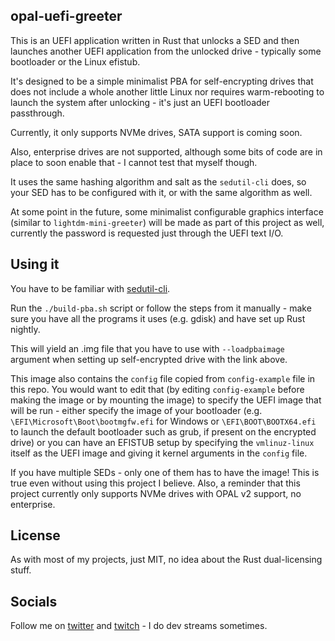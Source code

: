 opal-uefi-greeter
-

This is an UEFI application written in Rust that unlocks a SED and then launches
another UEFI application from the unlocked drive - typically some bootloader or the Linux efistub.

It's designed to be a simple minimalist PBA for self-encrypting drives that does not
include a whole another little Linux nor requires warm-rebooting to launch the system
after unlocking - it's just an UEFI bootloader passthrough.

Currently, it only supports NVMe drives, SATA support is coming soon.

Also, enterprise drives are not supported, although some bits of code are in place
to soon enable that - I cannot test that myself though.

It uses the same hashing algorithm and salt as the `sedutil-cli` does, so your SED
has to be configured with it, or with the same algorithm as well.

At some point in the future, some minimalist configurable graphics interface (similar to
`lightdm-mini-greeter`) will be made as part of this project as well, currently the password
is requested just through the UEFI text I/O.

## Using it
You have to be familiar with [sedutil-cli](https://github.com/Drive-Trust-Alliance/sedutil/wiki/Encrypting-your-drive).

Run the `./build-pba.sh` script or follow the steps from it manually - make sure
you have all the programs it uses (e.g. gdisk) and have set up Rust nightly.

This will yield an .img file that you have to use with `--loadpbaimage` argument
when setting up self-encrypted drive with the link above.

This image also contains the `config` file copied from `config-example` file in this repo.
You would want to edit that (by editing `config-example` before making the image or by mounting the image)
to specify the UEFI image that will be run - either specify the image of your bootloader (e.g. `\EFI\Microsoft\Boot\bootmgfw.efi` for Windows or `\EFI\BOOT\BOOTX64.efi` to launch the default bootloader such as grub, if present on the encrypted drive) or you can have an EFISTUB setup by specifying the `vmlinuz-linux`
itself as the UEFI image and giving it kernel arguments in the `config` file.

If you have multiple SEDs - only one of them has to have the image! This is true
even without using this project I believe. Also, a reminder that this project currently only supports
NVMe drives with OPAL v2 support, no enterprise.

## License
As with most of my projects, just MIT, no idea about the Rust dual-licensing stuff.

## Socials
Follow me on [twitter](https://twitter.com/necauqua) and [twitch](https://twitch.tv/necauqua) - I do dev streams sometimes.
